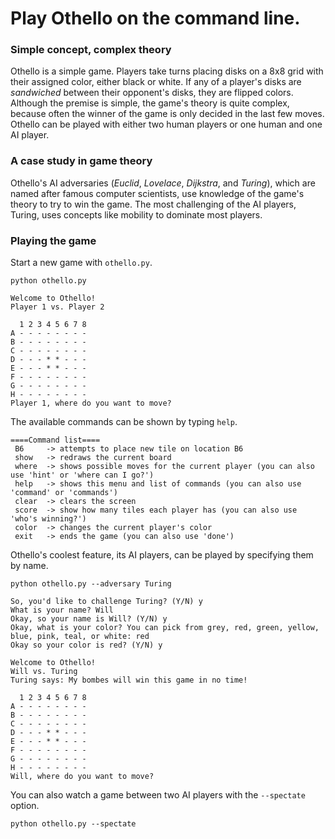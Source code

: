 # Play Othello on the command line.

### Simple concept, complex theory
Othello is a simple game. Players take turns placing disks on a 8x8 grid with their assigned color, either black or white. If any of a player's disks are _sandwiched_ between their opponent's disks, they are flipped colors. Although the premise is simple, the game's theory is quite complex, because often the winner of the game is only decided in the last few moves.
Othello can be played with either two human players or one human and one AI player.

### A case study in game theory
Othello's AI adversaries (_Euclid_, _Lovelace_, _Dijkstra_, and _Turing_), which are named after famous computer scientists, use knowledge of the game's theory to try to win the game. The most challenging of the AI players, Turing, uses concepts like mobility to dominate most players.

### Playing the game
Start a new game with `othello.py`.
```
python othello.py
```
```
Welcome to Othello!
Player 1 vs. Player 2

  1 2 3 4 5 6 7 8
A - - - - - - - - 
B - - - - - - - - 
C - - - - - - - - 
D - - - * * - - - 
E - - - * * - - - 
F - - - - - - - - 
G - - - - - - - - 
H - - - - - - - - 
Player 1, where do you want to move? 
```
The available commands can be shown by typing `help`.
```
====Command list====
 B6     -> attempts to place new tile on location B6
 show   -> redraws the current board
 where  -> shows possible moves for the current player (you can also use 'hint' or 'where can I go?')
 help   -> shows this menu and list of commands (you can also use 'command' or 'commands')
 clear  -> clears the screen
 score  -> show how many tiles each player has (you can also use 'who's winning?')
 color  -> changes the current player's color
 exit   -> ends the game (you can also use 'done')
```
Othello's coolest feature, its AI players, can be played by specifying them by name.
```
python othello.py --adversary Turing
```
```
So, you'd like to challenge Turing? (Y/N) y
What is your name? Will
Okay, so your name is Will? (Y/N) y
Okay, what is your color? You can pick from grey, red, green, yellow, blue, pink, teal, or white: red
Okay so your color is red? (Y/N) y

Welcome to Othello!
Will vs. Turing
Turing says: My bombes will win this game in no time!

  1 2 3 4 5 6 7 8
A - - - - - - - - 
B - - - - - - - - 
C - - - - - - - - 
D - - - * * - - - 
E - - - * * - - - 
F - - - - - - - - 
G - - - - - - - - 
H - - - - - - - - 
Will, where do you want to move? 
```
You can also watch a game between two AI players with the `--spectate` option.
```
python othello.py --spectate
```